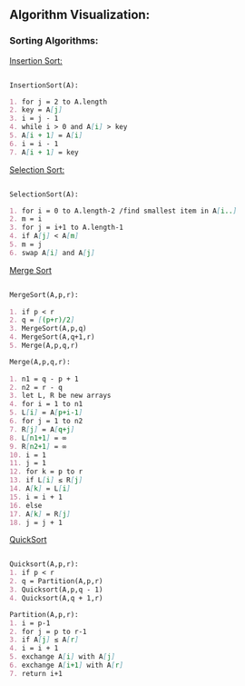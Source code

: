 ## Algorithm Visualization:
### Sorting Algorithms:

[Insertion Sort:](http://rosulek.github.io/vamonos/demos/insertion_sort.html)
```markdown

InsertionSort(A):

1. for j = 2 to A.length		
2. key = A[j]		
3. i = j - 1
4. while i > 0 and A[i] > key		
5. A[i + 1] = A[i]
6. i = i - 1		
7. A[i + 1] = key
```

[Selection Sort:](http://rosulek.github.io/vamonos/demos/selection_sort.html)
```markdown

SelectionSort(A):

1. for i = 0 to A.length-2 /find smallest item in A[i..]		
2. m = i		
3. for j = i+1 to A.length-1		
4. if A[j] < A[m]		
5. m = j		
6. swap A[i] and A[j]
```
[Merge Sort](http://rosulek.github.io/vamonos/demos/mergesort.html)
```markdown

MergeSort(A,p,r):
		
1. if p < r		
2. q = [(p+r)/2]		
3. MergeSort(A,p,q)	
4. MergeSort(A,q+1,r)	
5. Merge(A,p,q,r)

Merge(A,p,q,r):	
	
1. n1 = q - p + 1		
2. n2 = r - q		
3. let L, R be new arrays		
4. for i = 1 to n1	
5. L[i] = A[p+i-1]		
6. for j = 1 to n2		
7. R[j] = A[q+j]		
8. L[n1+1] = ∞		
9. R[n2+1] = ∞		
10. i = 1		
11. j = 1		
12. for k = p to r		
13. if L[i] ≤ R[j]		
14. A[k] = L[i]		
15. i = i + 1		
16. else		
17. A[k] = R[j]		
18. j = j + 1
```

[QuickSort](http://rosulek.github.io/vamonos/demos/quicksort.html)
```markdown

Quicksort(A,p,r):	
1. if p < r		
2. q = Partition(A,p,r)		
3. Quicksort(A,p,q - 1)		
4. Quicksort(A,q + 1,r)

Partition(A,p,r):		
1. i = p-1		
2. for j = p to r-1		
3. if A[j] ≤ A[r]		
4. i = i + 1		
5. exchange A[i] with A[j]		
6. exchange A[i+1] with A[r]		
7. return i+1
```

